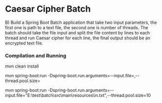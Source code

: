 # Caesar Cipher Batch
B)	Build a Spring Boot Batch application that take two input parameters, the first one is path to a text file, the second one is number of threads. The batch  should take the file input and split the file content by lines to each thread and run Caesar cipher for each line, the final output should be an encrypted text file.
### Compilation and Running
mvn clean install 

mvn spring-boot:run -Dspring-boot.run.arguments=--input.file=<valid input file>,--thread.pool.size=<thread pool size>

mvn spring-boot:run -Dspring-boot.run.arguments=--input.file="E:\\test\\batch\\src\\main\\resources\\in.txt",--thread.pool.size=10